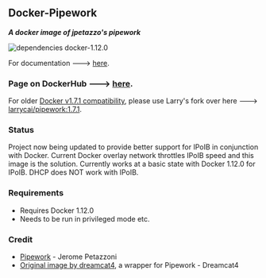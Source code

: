 
## Docker-Pipework
**_A docker image of jpetazzo's pipework_**

![dependencies docker-1.12.0](https://img.shields.io/badge/dependencies-docker--1.12.0-green.svg)

For documentation ---> [here](https://github.com/bauerm97/pipework/blob/master/docs/0.%20Introduction.md).

### Page on DockerHub ---> [here](https://registry.hub.docker.com/u/dreamcat4/pipework/).

For older [Docker v1.7.1 compatibility](https://github.com/dreamcat4/docker-images/issues/19), please use Larry's fork over here ---> [larrycai/pipework:1.7.1](https://hub.docker.com/r/larrycai/pipework/tags/).

### Status

Project now being updated to provide better support for IPoIB in conjunction with Docker. Current Docker overlay network throttles IPoIB speed and this image is the solution. Currently works at a basic state with Docker 1.12.0 for IPoIB. DHCP does NOT work with IPoIB.

### Requirements

* Requires Docker 1.12.0
* Needs to be run in privileged mode etc.

### Credit

* [Pipework](https://github.com/jpetazzo/pipework) - Jerome Petazzoni
* [Original image by dreamcat4](https://github.com/dreamcat4/docker-images/tree/master/pipework), a wrapper for Pipework - Dreamcat4
